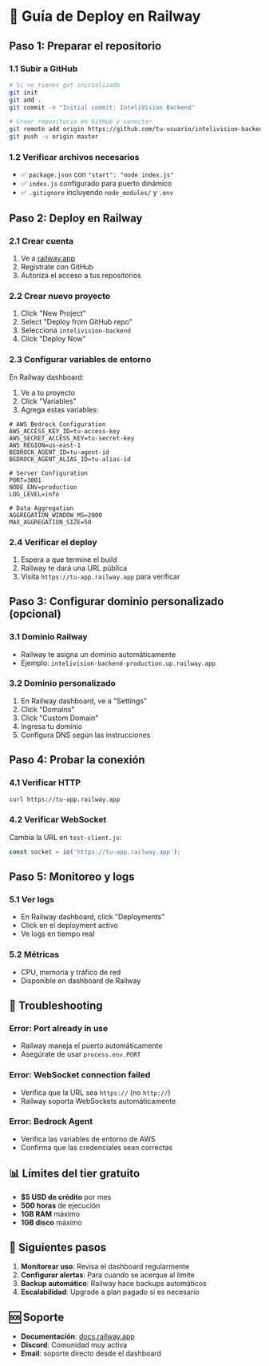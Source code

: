 # 🚀 Guía de Deploy en Railway

## Paso 1: Preparar el repositorio

### 1.1 Subir a GitHub
```bash
# Si no tienes git inicializado
git init
git add .
git commit -m "Initial commit: InteliVision Backend"

# Crear repositorio en GitHub y conectar
git remote add origin https://github.com/tu-usuario/intelivision-backend.git
git push -u origin master
```

### 1.2 Verificar archivos necesarios
- ✅ `package.json` con `"start": "node index.js"`
- ✅ `index.js` configurado para puerto dinámico
- ✅ `.gitignore` incluyendo `node_modules/` y `.env`

## Paso 2: Deploy en Railway

### 2.1 Crear cuenta
1. Ve a [railway.app](https://railway.app)
2. Regístrate con GitHub
3. Autoriza el acceso a tus repositorios

### 2.2 Crear nuevo proyecto
1. Click "New Project"
2. Select "Deploy from GitHub repo"
3. Selecciona `intelivision-backend`
4. Click "Deploy Now"

### 2.3 Configurar variables de entorno
En Railway dashboard:
1. Ve a tu proyecto
2. Click "Variables"
3. Agrega estas variables:

```env
# AWS Bedrock Configuration
AWS_ACCESS_KEY_ID=tu-access-key
AWS_SECRET_ACCESS_KEY=tu-secret-key
AWS_REGION=us-east-1
BEDROCK_AGENT_ID=tu-agent-id
BEDROCK_AGENT_ALIAS_ID=tu-alias-id

# Server Configuration
PORT=3001
NODE_ENV=production
LOG_LEVEL=info

# Data Aggregation
AGGREGATION_WINDOW_MS=2000
MAX_AGGREGATION_SIZE=50
```

### 2.4 Verificar el deploy
1. Espera a que termine el build
2. Railway te dará una URL pública
3. Visita `https://tu-app.railway.app` para verificar

## Paso 3: Configurar dominio personalizado (opcional)

### 3.1 Dominio Railway
- Railway te asigna un dominio automáticamente
- Ejemplo: `intelivision-backend-production.up.railway.app`

### 3.2 Dominio personalizado
1. En Railway dashboard, ve a "Settings"
2. Click "Domains"
3. Click "Custom Domain"
4. Ingresa tu dominio
5. Configura DNS según las instrucciones

## Paso 4: Probar la conexión

### 4.1 Verificar HTTP
```bash
curl https://tu-app.railway.app
```

### 4.2 Verificar WebSocket
Cambia la URL en `test-client.js`:
```javascript
const socket = io('https://tu-app.railway.app');
```

## Paso 5: Monitoreo y logs

### 5.1 Ver logs
- En Railway dashboard, click "Deployments"
- Click en el deployment activo
- Ve logs en tiempo real

### 5.2 Métricas
- CPU, memoria y tráfico de red
- Disponible en dashboard de Railway

## 🔧 Troubleshooting

### Error: Port already in use
- Railway maneja el puerto automáticamente
- Asegúrate de usar `process.env.PORT`

### Error: WebSocket connection failed
- Verifica que la URL sea `https://` (no `http://`)
- Railway soporta WebSockets automáticamente

### Error: Bedrock Agent
- Verifica las variables de entorno de AWS
- Confirma que las credenciales sean correctas

## 📊 Límites del tier gratuito

- **$5 USD de crédito** por mes
- **500 horas** de ejecución
- **1GB RAM** máximo
- **1GB disco** máximo

## 🎯 Siguientes pasos

1. **Monitorear uso**: Revisa el dashboard regularmente
2. **Configurar alertas**: Para cuando se acerque al límite
3. **Backup automático**: Railway hace backups automáticos
4. **Escalabilidad**: Upgrade a plan pagado si es necesario

## 🆘 Soporte

- **Documentación**: [docs.railway.app](https://docs.railway.app)
- **Discord**: Comunidad muy activa
- **Email**: soporte directo desde el dashboard 
